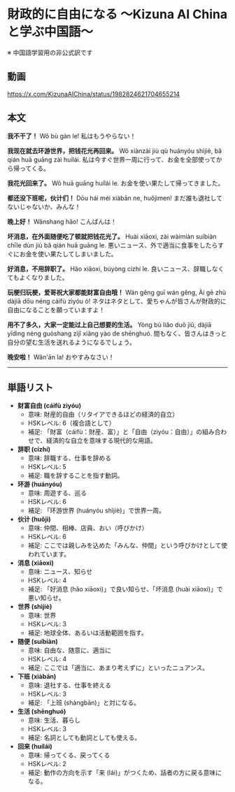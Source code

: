 # 財政的に自由になる 〜Kizuna AI Chinaと学ぶ中国語〜
※ 中国語学習用の非公式訳です

## 動画
https://x.com/KizunaAIChina/status/1982824621704655214

## 本文

**我不干了！**
Wǒ bù gàn le!
私はもうやらない！

**我现在就去环游世界，把钱花光再回来。**
Wǒ xiànzài jiù qù huányóu shìjiè, bǎ qián huā guāng zài huílái.
私は今すぐ世界一周に行って、お金を全部使ってから帰ってくる。

**我花光回来了。**
Wǒ huā guāng huílái le.
お金を使い果たして帰ってきました。

**都还没下班呢，伙计们！**
Dōu hái méi xiàbān ne, huǒjìmen!
まだ誰も退社してないじゃないか、みんな！

**晚上好！**
Wǎnshang hǎo!
こんばんは！

**坏消息，在外面随便吃了顿就把钱花光了。**
Huài xiāoxi, zài wàimiàn suíbiàn chīle dùn jiù bǎ qián huā guāng le.
悪いニュース、外で適当に食事をしたらすぐにお金を使い果たしてしまいました。

**好消息，不用辞职了。**
Hǎo xiāoxi, búyòng cízhí le.
良いニュース、辞職しなくてもよくなりました。

**玩梗归玩梗，爱哥祝大家都能财富自由哦！**
Wán gěng guī wán gěng, Ài gē zhù dàjiā dōu néng cáifù zìyóu ó!
ネタはネタとして、愛ちゃんが皆さんが財政的に自由になることを願っていますよ！

**用不了多久，大家一定能过上自己想要的生活。**
Yòng bù liǎo duō jiǔ, dàjiā yīdìng néng guòshang zìjǐ xiǎng yào de shēnghuó.
間もなく、皆さんはきっと自分の望む生活を送れるようになるでしょう。

**晚安啦！**
Wǎn'ān la!
おやすみなさい！

---

## 単語リスト

* **财富自由 (cáifù zìyóu)**
    * 意味: 財産的自由（リタイアできるほどの経済的自立）
    * HSKレベル: 6（複合語として）
    * 補足: 「財富（cáifù：財産、富）」と「自由（zìyóu：自由）」の組み合わせで、経済的な自立を意味する現代的な用語。
* **辞职 (cízhí)**
    * 意味: 辞職する、仕事を辞める
    * HSKレベル: 5
    * 補足: 職を辞することを指す動詞。
* **环游 (huányóu)**
    * 意味: 周遊する、巡る
    * HSKレベル: 6
    * 補足: 「环游世界 (huányóu shìjiè)」で世界一周。
* **伙计 (huǒjì)**
    * 意味: 仲間、相棒、店員、おい（呼びかけ）
    * HSKレベル: 6
    * 補足: ここでは親しみを込めた「みんな、仲間」という呼びかけとして使われています。
* **消息 (xiāoxi)**
    * 意味: ニュース、知らせ
    * HSKレベル: 4
    * 補足: 「好消息 (hǎo xiāoxi)」で良い知らせ、「坏消息 (huài xiāoxi)」で悪い知らせ。
* **世界 (shìjiè)**
    * 意味: 世界
    * HSKレベル: 3
    * 補足: 地球全体、あるいは活動範囲を指す。
* **随便 (suíbiàn)**
    * 意味: 自由な、随意に、適当に
    * HSKレベル: 4
    * 補足: ここでは「適当に、あまり考えずに」といったニュアンス。
* **下班 (xiàbān)**
    * 意味: 退社する、仕事を終える
    * HSKレベル: 3
    * 補足: 「上班 (shàngbān)」と対になる。
* **生活 (shēnghuó)**
    * 意味: 生活、暮らし
    * HSKレベル: 3
    * 補足: 名詞としても動詞としても使える。
* **回来 (huílái)**
    * 意味: 帰ってくる、戻ってくる
    * HSKレベル: 2
    * 補足: 動作の方向を示す「来 (lái)」がつくため、話者の方に戻る意味になる。
